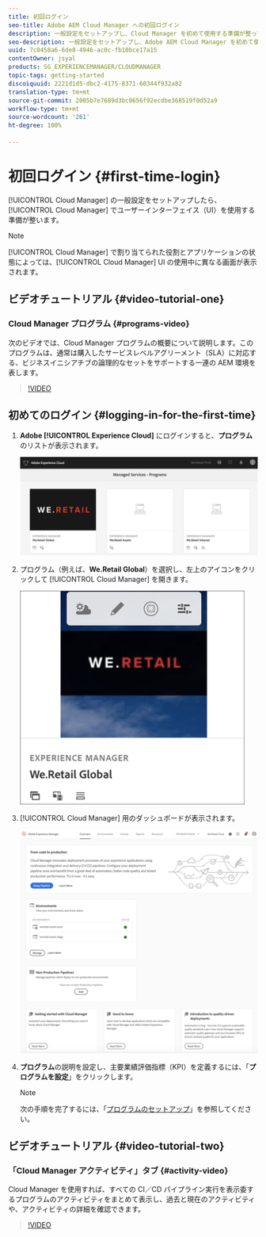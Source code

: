 ```yaml
---
title: 初回ログイン
seo-title: Adobe AEM Cloud Manager への初回ログイン
description: 一般設定をセットアップし、Cloud Manager を初めて使用する準備が整っている場合は、このページの手順に従ってください。
seo-description: 一般設定をセットアップし、Adobe AEM Cloud Manager を初めて使用する準備が整っている場合は、このページの手順に従ってください。
uuid: 7c8458a6-6de8-4946-ac0c-fb10bce17a15
contentOwner: jsyal
products: SG_EXPERIENCEMANAGER/CLOUDMANAGER
topic-tags: getting-started
discoiquuid: 2221d1d5-dbc2-4175-8371-60344f932a82
translation-type: tm+mt
source-git-commit: 2005b7e7689d3bc0656f92ecdbe368519f0d52a9
workflow-type: tm+mt
source-wordcount: '261'
ht-degree: 100%

---
```



# 初回ログイン {#first-time-login}

[!UICONTROL Cloud Manager] の一般設定をセットアップしたら、[!UICONTROL Cloud Manager] でユーザーインターフェイス（UI）を使用する準備が整います。

>[!NOTE]
>[!UICONTROL Cloud Manager] で割り当てられた役割とアプリケーションの状態によっては、[!UICONTROL Cloud Manager] UI の使用中に異なる画面が表示されます。

## ビデオチュートリアル {#video-tutorial-one}

### Cloud Manager プログラム {#programs-video}

次のビデオでは、Cloud Manager プログラムの概要について説明します。このプログラムは、通常は購入したサービスレベルアグリーメント（SLA）に対応する、ビジネスイニシアチブの論理的なセットをサポートする一連の AEM 環境を表します。

>[!VIDEO](https://video.tv.adobe.com/v/26313/)

## 初めてのログイン {#logging-in-for-the-first-time}

1. **Adobe [!UICONTROL Experience Cloud]** にログインすると、**プログラム**&#x200B;のリストが表示されます。

   ![](assets/screen_shot_2018-06-04at120643pm.png)

1. プログラム（例えば、**We.Retail Global**）を選択し、左上のアイコンをクリックして [!UICONTROL Cloud Manager] を開きます。

   ![](assets/first-timea1.png)

1. [!UICONTROL Cloud Manager] 用のダッシュボードが表示されます。

   ![](assets/FirstLogin1.png)

1. **プログラム**&#x200B;の説明を設定し、主要業績評価指標（KPI）を定義するには、「**プログラムを設定**」をクリックします。

   >[!NOTE]
   >
   >次の手順を完了するには、「[プログラムのセットアップ](https://helpx.adobe.com/jp/experience-manager/cloud-manager/using/setting-up-program.html)」を参照してください。

## ビデオチュートリアル {#video-tutorial-two}

### 「Cloud Manager アクティビティ」タブ {#activity-video}

Cloud Manager を使用すれば、すべての CI／CD パイプライン実行を表示委するプログラムのアクティビティをまとめて表示し、過去と現在のアクティビティや、アクティビティの詳細を確認できます。

>[!VIDEO](https://video.tv.adobe.com/v/26313/)